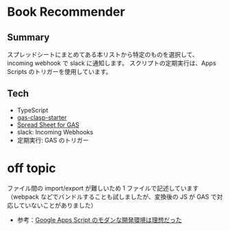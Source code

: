# Book Recommender

## Summary

スプレッドシートにまとめてある本リストから特定のものを選択して、incoming webhook で slack に通知します。
スクリプトの定期実行は、Apps Scripts のトリガーを使用しています。

## Tech

- TypeScript
- [gas-clasp-starter](https://github.com/howdy39/gas-clasp-starter)
- [Spread Sheet for GAS](https://developers.google.com/apps-script/guides/sheets)
- slack: Incoming Webhooks
- 定期実行: GAS のトリガー

# off topic

ファイル間の import/export が難しいため 1 ファイルで記述しています
（webpack などでバンドルすることも試しましたが、変換後の JS が GAS で対応していないことがありました）

- 参考：[Google Apps Script のモダンな開発環境は理想だった](https://kenchan0130.github.io/post/2019-12-25-1)
